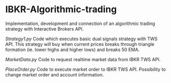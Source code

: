 # IBKR-Algorithmic-trading
Implementation, development and connection of an algorithmic trading strategy with Interactive Brokers API.

*Strategy1.py*
Code which executes basic dual signals strategy with TWS API. This strategy will buy when current prices breaks through triangle formation (ie. lower highs and higher lows) and breaks 50 EMA. 

*MarketData.py*
Code to request realtime market data from IBKR TWS API.

*PlaceOrder.py*
Code to execute market order to IBKR TWS API. Possibility to change market order and account information.

